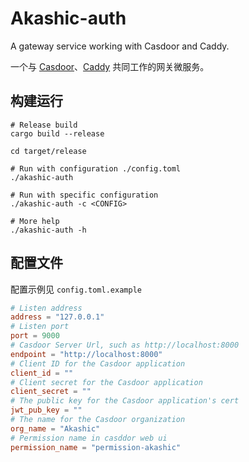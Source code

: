 # Akashic-auth

A gateway service working with Casdoor and Caddy.

一个与 [Casdoor](https://github.com/casdoor/casdoor)、[Caddy](https://github.com/caddyserver/caddy) 共同工作的网关微服务。

## 构建运行

```shell
# Release build
cargo build --release

cd target/release

# Run with configuration ./config.toml
./akashic-auth

# Run with specific configuration
./akashic-auth -c <CONFIG>

# More help
./akashic-auth -h
```

## 配置文件

配置示例见 `config.toml.example`

```toml
# Listen address
address = "127.0.0.1"
# Listen port
port = 9000
# Casdoor Server Url, such as http://localhost:8000
endpoint = "http://localhost:8000"
# Client ID for the Casdoor application
client_id = ""
# Client secret for the Casdoor application
client_secret = ""
# The public key for the Casdoor application's cert
jwt_pub_key = ""
# The name for the Casdoor organization
org_name = "Akashic"
# Permission name in casddor web ui
permission_name = "permission-akashic"
```